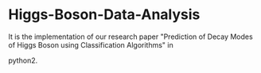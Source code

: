 # Higgs-Boson-Data-Analysis

It is the implementation of our research paper "Prediction of Decay Modes of Higgs Boson using Classification Algorithms" in

python2.
